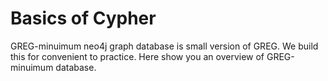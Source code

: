 


# Basics of Cypher
GREG-minuimum neo4j graph database is small version of GREG. We build this for convenient to practice. Here show you an overview of GREG-minuimum database.

